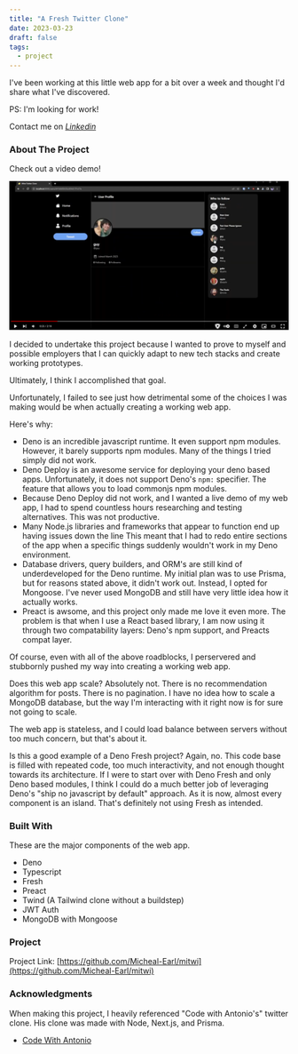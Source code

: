 ```yaml
---
title: "A Fresh Twitter Clone"
date: 2023-03-23
draft: false
tags:
  - project
---
```


I've been working at this little web app for a bit over a week and thought I'd share what I've
discovered.  
  
PS: I'm looking for work!
  
Contact me on _[Linkedin](https://www.linkedin.com/in/micheal-earl/)_

<!-- ABOUT THE PROJECT -->

### About The Project

Check out a video demo!

[![Mitwi Screen Shot][product-screenshot]](https://www.youtube.com/watch?v=0Ip1Dl0pyxw)

I decided to undertake this project because I wanted to prove to myself and
possible employers that I can quickly adapt to new tech stacks and create
working prototypes.

Ultimately, I think I accomplished that goal.

Unfortunately, I failed to see just how detrimental some of the choices I was
making would be when actually creating a working web app.

Here's why:

- Deno is an incredible javascript runtime. It even support npm modules.
  However, it barely supports npm modules. Many of the things I tried simply did
  not work.
- Deno Deploy is an awesome service for deploying your deno based apps.
  Unfortunately, it does not support Deno's `npm:` specifier. The feature that
  allows you to load commonjs npm modules.
- Because Deno Deploy did not work, and I wanted a live demo of my web app, I
  had to spend countless hours researching and testing alternatives. This was
  not productive.
- Many Node.js libraries and frameworks that appear to function end up having
  issues down the line This meant that I had to redo entire sections of the app
  when a specific things suddenly wouldn't work in my Deno environment.
- Database drivers, query builders, and ORM's are still kind of underdeveloped
  for the Deno runtime. My initial plan was to use Prisma, but for reasons
  stated above, it didn't work out. Instead, I opted for Mongoose. I've never
  used MongoDB and still have very little idea how it actually works.
- Preact is awsome, and this project only made me love it even more. The problem
  is that when I use a React based library, I am now using it through two
  compatability layers: Deno's npm support, and Preacts compat layer.

Of course, even with all of the above roadblocks, I perservered and stubbornly
pushed my way into creating a working web app.

Does this web app scale? Absolutely not. There is no recommendation algorithm
for posts. There is no pagination. I have no idea how to scale a MongoDB
database, but the way I'm interacting with it right now is for sure not going to
scale.

The web app is stateless, and I could load balance between servers without too
much concern, but that's about it.

Is this a good example of a Deno Fresh project? Again, no. This code base is
filled with repeated code, too much interactivity, and not enough thought
towards its architecture. If I were to start over with Deno Fresh and only Deno
based modules, I think I could do a much better job of leveraging Deno's "ship
no javascript by default" approach. As it is now, almost every component is an
island. That's definitely not using Fresh as intended.

### Built With

These are the major components of the web app.

- Deno
- Typescript
- Fresh
- Preact
- Twind (A Tailwind clone without a buildstep)
- JWT Auth
- MongoDB with Mongoose

### Project

Project Link:
[https://github.com/Micheal-Earl/mitwi](https://github.com/Micheal-Earl/mitwi)

### Acknowledgments

When making this project, I heavily referenced "Code with Antonio's" twitter
clone. His clone was made with Node, Next.js, and Prisma.

- [Code With Antonio](https://github.com/AntonioErdeljac)

[product-screenshot]: /images/thumb.png
